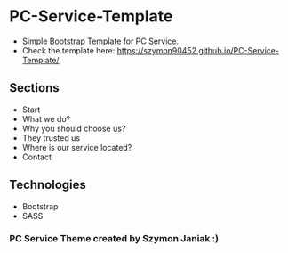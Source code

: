 # PC-Service-Template
- Simple Bootstrap Template for PC Service.
- Check the template here: https://szymon90452.github.io/PC-Service-Template/

## Sections
- Start
- What we do?
- Why you should choose us?
- They trusted us
- Where is our service located?
- Contact

## Technologies
- Bootstrap
- SASS

### PC Service Theme created by Szymon Janiak :)
